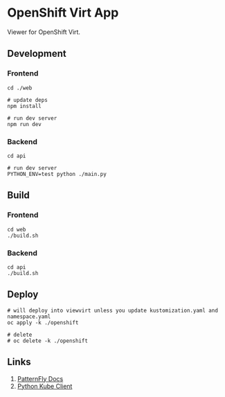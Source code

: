 # OpenShift Virt App

Viewer for OpenShift Virt.

## Development

### Frontend

```shell
cd ./web

# update deps
npm install

# run dev server
npm run dev
```

### Backend

```shell
cd api

# run dev server
PYTHON_ENV=test python ./main.py
```

## Build

### Frontend

```shell
cd web
./build.sh
```

### Backend

```shell
cd api
./build.sh
```

## Deploy

```shell
# will deploy into viewvirt unless you update kustomization.yaml and namespace.yaml
oc apply -k ./openshift

# delete
# oc delete -k ./openshift
```

## Links

1. [PatternFly Docs](https://www.patternfly.org/topology/getting-started)
2. [Python Kube Client](https://github.com/kubernetes-client/python)
